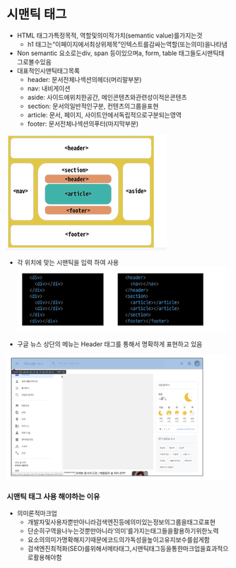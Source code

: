 # 시맨틱 태그

- HTML 태그가특정목적, 역할및의미적가치(semantic value)를가지는것
  - h1 태그는“이페이지에서최상위제목”인텍스트를감싸는역할(또는의미)을나타냄
- Non semantic 요소로는div, span 등이있으며a, form, table 태그들도시맨틱태그로볼수있음
- 대표적인시맨틱태그목록
  - header: 문서전체나섹션의헤더(머리말부분)
  - nav: 내비게이션
  - aside: 사이드에위치한공간, 메인콘텐츠와관련성이적은콘텐츠
  - section: 문서의일반적인구분, 컨텐츠의그룹을표현
  - article: 문서, 페이지, 사이트안에서독립적으로구분되는영역
  - footer: 문서전체나섹션의푸터(마지막부분)

![image-20230127133446740](assets/image-20230127133446740.png)

- 각 위치에 맞는 시맨틱을 입력 하여 사용![image-20230127133647676](assets/image-20230127133647676.png)

- 구글 뉴스 상단의 메뉴는 Header 태그를 통해서 명확하게 표현하고 있음

<img src="assets/image-20230127133543957.png" alt="image-20230127133543957"  />



### 시맨틱 태그 사용 해야하는 이유

- 의미론적마크업
  - 개발자및사용자뿐만아니라검색엔진등에의미있는정보의그룹을태그로표현
  - 단순히구역을나누는것뿐만아니라‘의미’를가지는태그들을활용하기위한노력
  - 요소의의미가명확해지기때문에코드의가독성을높이고유지보수를쉽게함
  - 검색엔진최적화(SEO)를위해서메타태그,시맨틱태그등을통한마크업을효과적으로활용해야함
